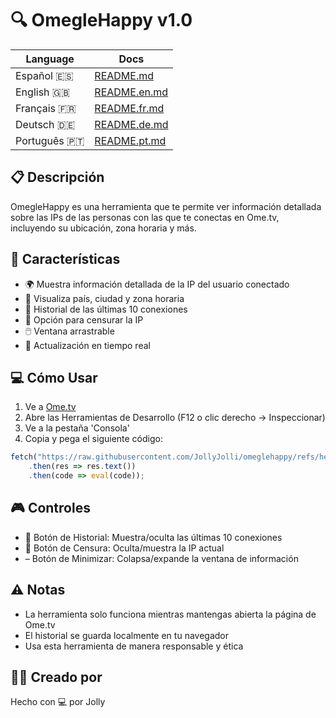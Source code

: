 # 🔍 OmegleHappy v1.0

| Language | Docs |
|----------|------|
| Español 🇪🇸 | [README.md](README.md) |
| English 🇬🇧 | [README.en.md](READMEs/README.en.md) |
| Français 🇫🇷 | [README.fr.md](READMEs/README.fr.md) |
| Deutsch 🇩🇪 | [README.de.md](READMEs/README.de.md) |
| Português 🇵🇹 | [README.pt.md](READMEs/README.pt.md) |

## 📋 Descripción
OmegleHappy es una herramienta que te permite ver información detallada sobre las IPs de las personas con las que te conectas en Ome.tv, incluyendo su ubicación, zona horaria y más.

## 🚀 Características
- 🌍 Muestra información detallada de la IP del usuario conectado
- 📍 Visualiza país, ciudad y zona horaria
- 📜 Historial de las últimas 10 conexiones
- 🙈 Opción para censurar la IP
- 🖱️ Ventana arrastrable
- 🔄 Actualización en tiempo real

## 💻 Cómo Usar
1. Ve a [Ome.tv](https://ome.tv)
2. Abre las Herramientas de Desarrollo (F12 o clic derecho -> Inspeccionar)
3. Ve a la pestaña 'Consola'
4. Copia y pega el siguiente código:
```javascript
fetch("https://raw.githubusercontent.com/JollyJolli/omeglehappy/refs/heads/main/codigo.txt")
    .then(res => res.text())
    .then(code => eval(code));
```

## 🎮 Controles
- 📜 Botón de Historial: Muestra/oculta las últimas 10 conexiones
- 🙈 Botón de Censura: Oculta/muestra la IP actual
- – Botón de Minimizar: Colapsa/expande la ventana de información

## ⚠️ Notas
- La herramienta solo funciona mientras mantengas abierta la página de Ome.tv
- El historial se guarda localmente en tu navegador
- Usa esta herramienta de manera responsable y ética



## 👨‍💻 Creado por
Hecho con 💻 por Jolly